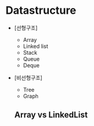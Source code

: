 # Datastructure

* [선형구조]
  * Array
  * Linked list
  * Stack
  * Queue
  * Deque
  
* [비선형구조]
  * Tree
  * Graph
  
  
  ## Array vs LinkedList
